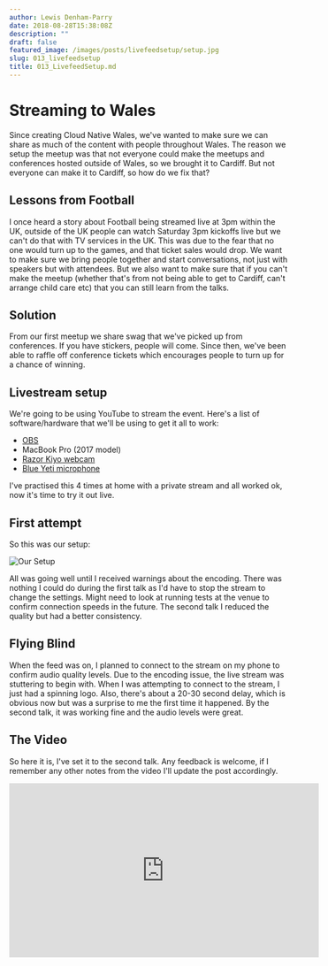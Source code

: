 ```yaml
---
author: Lewis Denham-Parry
date: 2018-08-28T15:38:08Z
description: ""
draft: false
featured_image: /images/posts/livefeedsetup/setup.jpg
slug: 013_livefeedsetup
title: 013_LivefeedSetup.md
---
```


# Streaming to Wales

Since creating Cloud Native Wales, we've wanted to make sure we can share as much of the content with people throughout Wales.
The reason we setup the meetup was that not everyone could make the meetups and conferences hosted outside of Wales, so we brought it to Cardiff.
But not everyone can make it to Cardiff, so how do we fix that?

## Lessons from Football

I once heard a story about Football being streamed live at 3pm within the UK, outside of the UK people can watch Saturday 3pm kickoffs live but we can't do that with TV services in the UK.
This was due to the fear that no one would turn up to the games, and that ticket sales would drop.
We want to make sure we bring people together and start conversations, not just with speakers but with attendees.
But we also want to make sure that if you can't make the meetup (whether that's from not being able to get to Cardiff, can't arrange child care etc) that you can still learn from the talks.

## Solution

From our first meetup we share swag that we've picked up from conferences.  If you have stickers, people will come.
Since then, we've been able to raffle off conference tickets which encourages people to turn up for a chance of winning.

## Livestream setup

We're going to be using YouTube to stream the event.   Here's a list of software/hardware that we'll be using to get it all to work:

* [OBS](https://obsproject.com)
* MacBook Pro (2017 model)
* [Razor Kiyo webcam](https://www.razer.com/gb-en/gaming-broadcaster/razer-kiyo)
* [Blue Yeti microphone](https://www.bluedesigns.com/products/yeti/)

I've practised this 4 times at home with a private stream and all worked ok, now it's time to try it out live.

## First attempt

So this was our setup:

![Our Setup](/images/posts/livefeedsetup/setup.jpg)

All was going well until I received warnings about the encoding.
There was nothing I could do during the first talk as I'd have to stop the stream to change the settings.
Might need to look at running tests at the venue to confirm connection speeds in the future.
The second talk I reduced the quality but had a better consistency.

## Flying Blind

When the feed was on, I planned to connect to the stream on my phone to confirm audio quality levels.
Due to the encoding issue, the live stream was stuttering to begin with.
When I was attempting to connect to the stream, I just had a spinning logo.
Also, there's about a 20-30 second delay, which is obvious now but was a surprise to me the first time it happened.
By the second talk, it was working fine and the audio levels were great.

## The Video

So here it is, I've set it to the second talk.
Any feedback is welcome, if I remember any other notes from the video I'll update the post accordingly.

<iframe width="560" height="315" src="https://www.youtube.com/embed/5c8gB1U3YPA?start=2638" frameborder="0" allow="accelerometer; autoplay; encrypted-media; gyroscope; picture-in-picture" allowfullscreen></iframe>